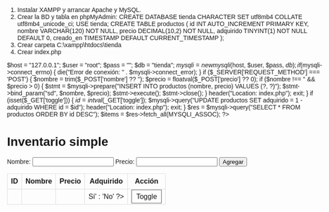 1. Instalar XAMPP y arrancar Apache y MySQL.
2. Crear la BD y tabla en phpMyAdmin:
   CREATE DATABASE tienda CHARACTER SET utf8mb4 COLLATE utf8mb4_unicode_ci;
USE tienda;
CREATE TABLE productos (
 id INT AUTO_INCREMENT PRIMARY KEY,
 nombre VARCHAR(120) NOT NULL,
precio DECIMAL(10,2) NOT NULL,
adquirido TINYINT(1) NOT NULL DEFAULT 0,
creado_en TIMESTAMP DEFAULT CURRENT_TIMESTAMP
);
3. Crear carpeta C:\xampp\htdocs\tienda
4. Crear index.php
   <?php
$host = "127.0.0.1";
$user = "root"; $pass = ""; $db = "tienda";
$mysqli = new mysqli($host, $user, $pass, $db);
if ($mysqli->connect_errno) { die("Error de conexión: " . $mysqli->connect_error); }
if ($_SERVER['REQUEST_METHOD'] === 'POST') {
 $nombre = trim($_POST['nombre'] ?? ''); $precio = floatval($_POST['precio'] ?? 0);
 if ($nombre !== '' && $precio > 0) {
 $stmt = $mysqli->prepare("INSERT INTO productos (nombre, precio) VALUES (?, ?)");
 $stmt->bind_param("sd", $nombre, $precio); $stmt->execute(); $stmt->close();
 }
 header("Location: index.php"); exit;
}
if (isset($_GET['toggle'])) {
 $id = intval($_GET['toggle']); $mysqli->query("UPDATE productos SET adquirido = 1 - adquirido
WHERE id = $id");
 header("Location: index.php"); exit;
}
$res = $mysqli->query("SELECT * FROM productos ORDER BY id DESC"); $items = $res->fetch_all(MYSQLI_ASSOC);
?><!doctype html><html lang="es"><head><meta charset="utf-8"><title>Tienda (mini)</title>
<meta name="viewport" content="width=device-width, initial-scale=1">
<style>body{font-family:Arial; max-width:720px; margin:24px auto;} table{width:100%; bordercollapse:collapse;}
td,th{border:1px solid #ddd; padding:8px;} form{margin:16px 0;} .ok{color:green; font-weight:bold;}
.btn{padding:6px 10px; text-decoration:none; border:1px solid #555; borderradius:6px;}</style></head>
<body>
 <h1>Inventario simple</h1>
 <form method="post">
 <label>Nombre: <input name="nombre" required></label>
 <label>Precio: <input name="precio" type="number" step="0.01" required></label>
 <button>Agregar</button></form>
 <table><thead><tr><th>ID</th><th>Nombre</th><th>Precio</th>
 <th>Adquirido</th> <th>Acción</th></tr></thead><tbody>
 <?php foreach($items as $p): ?><tr>
 <td><?= htmlspecialchars($p['id']) ?></td>
 <td><?= htmlspecialchars($p['nombre']) ?></td>
 <td><?= number_format($p['precio'], 2) ?></td>
 <td><?= $p['adquirido'] ? '<span class="ok">Sí</span>' : 'No' ?></td>
 <td><a class="btn" href="?toggle=<?= intval($p['id']) ?>">Toggle</a></td>
 </tr><?php endforeach; ?></tbody></table>
</body>
</html>
